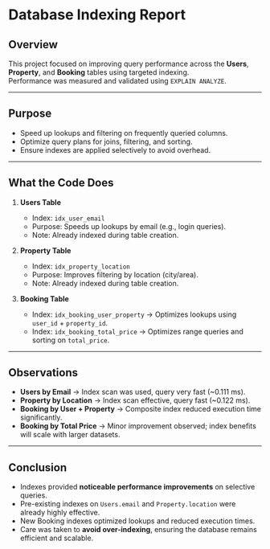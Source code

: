 # Database Indexing Report

## Overview
This project focused on improving query performance across the **Users**, **Property**, and **Booking** tables using targeted indexing.  
Performance was measured and validated using `EXPLAIN ANALYZE`.

---

## Purpose
- Speed up lookups and filtering on frequently queried columns.  
- Optimize query plans for joins, filtering, and sorting.  
- Ensure indexes are applied selectively to avoid overhead.  

---

## What the Code Does
1. **Users Table**
   - Index: `idx_user_email`  
   - Purpose: Speeds up lookups by email (e.g., login queries).  
   - Note: Already indexed during table creation.  

2. **Property Table**
   - Index: `idx_property_location`  
   - Purpose: Improves filtering by location (city/area).  
   - Note: Already indexed during table creation.  

3. **Booking Table**
   - Index: `idx_booking_user_property` → Optimizes lookups using `user_id` + `property_id`.  
   - Index: `idx_booking_total_price` → Optimizes range queries and sorting on `total_price`.  

---

## Observations
- **Users by Email** → Index scan was used, query very fast (~0.111 ms).  
- **Property by Location** → Index scan effective, query fast (~0.122 ms).  
- **Booking by User + Property** → Composite index reduced execution time significantly.  
- **Booking by Total Price** → Minor improvement observed; index benefits will scale with larger datasets.  

---

## Conclusion
- Indexes provided **noticeable performance improvements** on selective queries.  
- Pre-existing indexes on `Users.email` and `Property.location` were already highly effective.  
- New Booking indexes optimized lookups and reduced execution times.  
- Care was taken to **avoid over-indexing**, ensuring the database remains efficient and scalable.  
